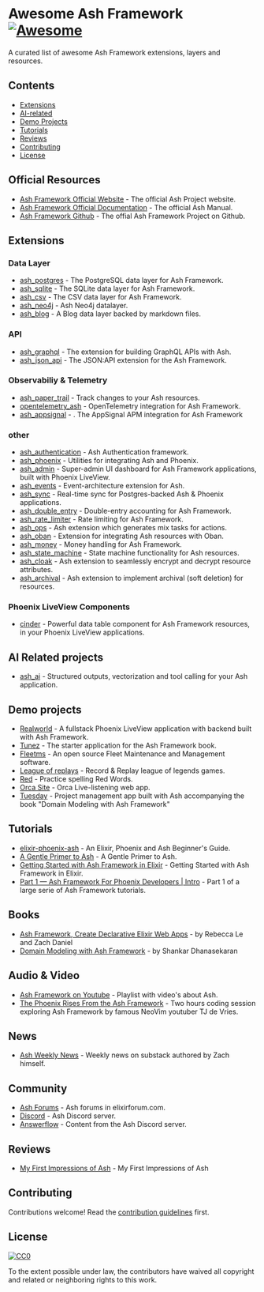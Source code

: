 # Awesome Ash Framework [![Awesome](https://awesome.re/badge.svg)](https://awesome.re)

A curated list of awesome Ash Framework extensions, layers and resources.

## Contents

- [Extensions](#extensions)
- [AI-related](#ai-related)
- [Demo Projects](#demo-projects)
- [Tutorials](#tutorials)
- [Reviews](#reviews)
- [Contributing](#contributing)
- [License](#license)


## Official Resources

- [Ash Framework Official Website](https://ash-hq.org/) - The official Ash Project website.
- [Ash Framework Official Documentation](https://hexdocs.pm/ash/readme.html) - The official Ash Manual.
- [Ash Framework Github](https://github.com/ash-project/ash) - The offial Ash Framework Project on Github.

## Extensions

### Data Layer

- [ash_postgres](https://github.com/ash-project/ash_postgres) - The PostgreSQL data layer for Ash Framework.
- [ash_sqlite](https://github.com/ash-project/ash_sqlite) - The SQLite data layer for Ash Framework. 
- [ash_csv](https://github.com/ash-project/ash_csv) - The CSV data layer for Ash Framework.
- [ash_neo4j](https://github.com/diffo-dev/ash_neo4j/) - Ash Neo4j datalayer.
- [ash_blog](https://github.com/ash-project/ash_blog) - A Blog data layer backed by markdown files.

### API
- [ash_graphql](https://github.com/ash-project/ash_graphql) - The extension for building GraphQL APIs with Ash.
- [ash_json_api](https://github.com/ash-project/ash_json_api) - The JSON:API extension for the Ash Framework.

### Observabiliy & Telemetry

- [ash_paper_trail](https://github.com/ash-project/ash_paper_trail) - Track changes to your Ash resources.
- [opentelemetry_ash](https://github.com/ash-project/opentelemetry_ash) - OpenTelemetry integration for Ash Framework.
- [ash_appsignal](https://github.com/ash-project/ash_appsignal) - . The AppSignal APM integration for Ash Framework 

### other

- [ash_authentication](https://github.com/team-alembic/ash_authentication) - Ash Authentication framework.
- [ash_phoenix](https://github.com/ash-project/ash_phoenix) - Utilities for integrating Ash and Phoenix.
- [ash_admin](https://github.com/ash-project/ash_admin) - Super-admin UI dashboard for Ash Framework applications, built with Phoenix LiveView. 
- [ash_events](https://github.com/ash-project/ash_events) - Event-architecture extension for Ash. 
- [ash_sync](https://github.com/ash-project/ash_sync) - Real-time sync for Postgres-backed Ash & Phoenix applications. 
- [ash_double_entry](https://github.com/ash-project/ash_double_entry) - Double-entry accounting for Ash Framework.
- [ash_rate_limiter](https://github.com/ash-project/ash_rate_limiter) - Rate limiting for Ash Framework.
- [ash_ops](https://github.com/ash-project/ash_ops) - Ash extension which generates mix tasks for actions.
- [ash_oban](https://github.com/ash-project/ash_oban) - Extension for integrating Ash resources with Oban.
- [ash_money](https://github.com/ash-project/ash_money) - Money handling for Ash Framework.
- [ash_state_machine](https://github.com/ash-project/ash_state_machine) - State machine functionality for Ash resources.
- [ash_cloak](https://github.com/ash-project/ash_cloak) - Ash extension to seamlessly encrypt and decrypt resource attributes.
- [ash_archival](https://github.com/ash-project/ash_archival) - Ash extension to implement archival (soft deletion) for resources.

### Phoenix LiveView Components

- [cinder](https://hexdocs.pm/cinder/) - Powerful data table component for Ash Framework resources, in your Phoenix LiveView applications.

## AI Related projects

- [ash_ai](https://github.com/ash-project/ash_ai) - Structured outputs, vectorization and tool calling for your Ash application.

## Demo projects

- [Realworld](https://github.com/team-alembic/realworld) - A fullstack Phoenix LiveView application with backend built with Ash Framework.
- [Tunez](https://github.com/sevenseacat/tunez) - The starter application for the Ash Framework book.
- [Fleetms](https://github.com/jmnda-dev/fleetms) - An open source Fleet Maintenance and Management software.
- [League of replays](https://github.com/mrdotb/leagueofreplays) - Record & Replay league of legends games.
- [Red](https://github.com/dewetblomerus/red) - Practice spelling Red Words.
- [Orca Site](https://github.com/orcasound/orcasite) - Orca Live-listening web app.
- [Tuesday](https://github.com/devcarrots/tuesday) - Project management app built with Ash accompanying the book "Domain Modeling with Ash Framework" 

## Tutorials

- [elixir-phoenix-ash](https://elixir-phoenix-ash.com) - An Elixir, Phoenix and Ash Beginner's Guide.
- [A Gentle Primer to Ash](https://jon.hk/elixir/ash/a-gentle-primer-to-ash) - A Gentle Primer to Ash.
- [Getting Started with Ash Framework in Elixir](https://optimum.ba/blog/getting-started-with-ash-framework-in-elixir) - Getting Started with Ash Framework in Elixir.
- [Part 1 — Ash Framework For Phoenix Developers | Intro](https://medium.com/@lambert.kamaro/ash-framework-for-phoenix-developpers-c29b0a147552) - Part 1 of a large serie of Ash Framework tutorials.

## Books

- [Ash Framework, Create Declarative Elixir Web Apps](https://pragprog.com/titles/ldash/ash-framework/) - by Rebecca Le and Zach Daniel
- [Domain Modeling with Ash Framework](https://shankardevy.gumroad.com/l/domain-modeling-with-ash/) - by Shankar Dhanasekaran

## Audio & Video

- [Ash Framework on Youtube](https://www.youtube.com/watch?v=vjnPjrCF4rs&list=PLFiGINXG7oyFh5B_2SiHI9LtdQ_f1k7pz) - Playlist with video's about Ash.
- [The Phoenix Rises From the Ash Framework](https://www.youtube.com/watch?v=5BOr3Bm_gfs) - Two hours coding session exploring Ash Framework by famous NeoVim youtuber TJ de Vries.

## News

- [Ash Weekly News](https://ashweekly.substack.com/) - Weekly news on substack authored by Zach himself.

## Community

- [Ash Forums](https://elixirforum.com/c/ash-framework-forum/) - Ash forums in elixirforum.com.
- [Discord](https://discord.com/invite/w3AXeARR2p) - Ash Discord server.
- [Answerflow](https://www.answeroverflow.com/c/711271361523351632) - Content from the Ash Discord server.

## Reviews

- [My First Impressions of Ash](https://dewetblomerus.com/2023/11/26/first-thoughts-on-ash.html) - My First Impressions of Ash

## Contributing

Contributions welcome! Read the [contribution guidelines](CONTRIBUTING.md) first.

## License

[![CC0](https://mirrors.creativecommons.org/presskit/buttons/88x31/svg/cc-zero.svg)](https://creativecommons.org/publicdomain/zero/1.0)

To the extent possible under law, the contributors have waived all copyright and related or neighboring rights to this work.
